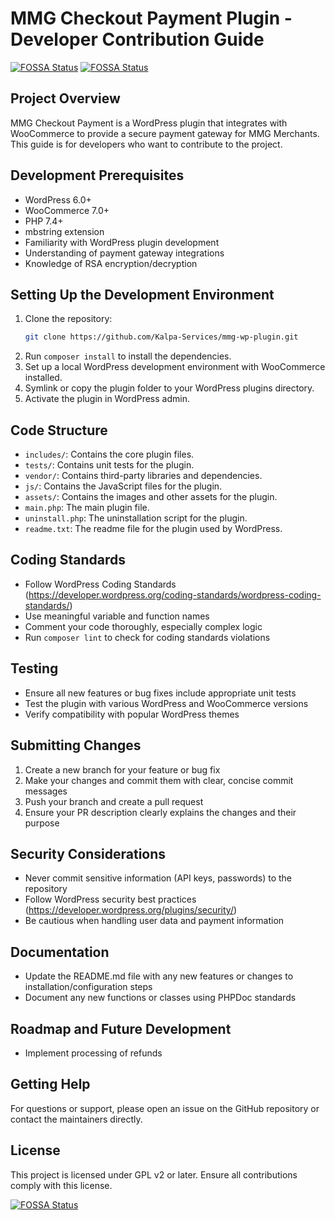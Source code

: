 # MMG Checkout Payment Plugin - Developer Contribution Guide
[![FOSSA Status](https://app.fossa.com/api/projects/git%2Bgithub.com%2FKalpa-Services%2Fmmg-wp-plugin.svg?type=shield)](https://app.fossa.com/projects/git%2Bgithub.com%2FKalpa-Services%2Fmmg-wp-plugin?ref=badge_shield)  [![FOSSA Status](https://app.fossa.com/api/projects/git%2Bgithub.com%2FKalpa-Services%2Fmmg-wp-plugin.svg?type=shield&issueType=security)](https://app.fossa.com/projects/git%2Bgithub.com%2FKalpa-Services%2Fmmg-wp-plugin?ref=badge_shield&issueType=security)

## Project Overview

MMG Checkout Payment is a WordPress plugin that integrates with WooCommerce to provide a secure payment gateway for MMG Merchants. This guide is for developers who want to contribute to the project.

## Development Prerequisites

- WordPress 6.0+
- WooCommerce 7.0+
- PHP 7.4+
- mbstring extension
- Familiarity with WordPress plugin development
- Understanding of payment gateway integrations
- Knowledge of RSA encryption/decryption

## Setting Up the Development Environment

1. Clone the repository:
   ```sh
   git clone https://github.com/Kalpa-Services/mmg-wp-plugin.git
   ```
2. Run `composer install` to install the dependencies.
3. Set up a local WordPress development environment with WooCommerce installed.
4. Symlink or copy the plugin folder to your WordPress plugins directory.
4. Activate the plugin in WordPress admin.

## Code Structure

- `includes/`: Contains the core plugin files.
- `tests/`: Contains unit tests for the plugin.
- `vendor/`: Contains third-party libraries and dependencies.
- `js/`: Contains the JavaScript files for the plugin.
- `assets/`: Contains the images and other assets for the plugin.
- `main.php`: The main plugin file.
- `uninstall.php`: The uninstallation script for the plugin.
- `readme.txt`: The readme file for the plugin used by WordPress.

## Coding Standards

- Follow WordPress Coding Standards (https://developer.wordpress.org/coding-standards/wordpress-coding-standards/)
- Use meaningful variable and function names
- Comment your code thoroughly, especially complex logic
- Run `composer lint` to check for coding standards violations

## Testing

- Ensure all new features or bug fixes include appropriate unit tests
- Test the plugin with various WordPress and WooCommerce versions
- Verify compatibility with popular WordPress themes

## Submitting Changes

1. Create a new branch for your feature or bug fix
2. Make your changes and commit them with clear, concise commit messages
3. Push your branch and create a pull request
4. Ensure your PR description clearly explains the changes and their purpose

## Security Considerations

- Never commit sensitive information (API keys, passwords) to the repository
- Follow WordPress security best practices (https://developer.wordpress.org/plugins/security/)
- Be cautious when handling user data and payment information

## Documentation

- Update the README.md file with any new features or changes to installation/configuration steps
- Document any new functions or classes using PHPDoc standards

## Roadmap and Future Development

- Implement processing of refunds

## Getting Help

For questions or support, please open an issue on the GitHub repository or contact the maintainers directly.

## License

This project is licensed under GPL v2 or later. Ensure all contributions comply with this license.

[![FOSSA Status](https://app.fossa.com/api/projects/git%2Bgithub.com%2FKalpa-Services%2Fmmg-wp-plugin.svg?type=large)](https://app.fossa.com/projects/git%2Bgithub.com%2FKalpa-Services%2Fmmg-wp-plugin?ref=badge_large)
